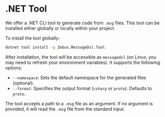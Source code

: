 
# .NET Tool

We offer a .NET CLI tool to generate code from `.msg` files. This tool can be installed either globally or locally within your project.

To install the tool globally:

```bash
dotnet tool install -g Zebus.MessageDsl.Tool
```

After installation, the tool will be accessible as `messagedsl` (on Linux, you may need to refresh your environment variables). It supports the following options:

- `--namespace`: Sets the default namespace for the generated files (optional).
- `--format`: Specifies the output format (`csharp` or `proto`). Defaults to `proto`.

The tool accepts a path to a `.msg` file as an argument. If no argument is provided, it will read the `.msg` file from the standard input.
